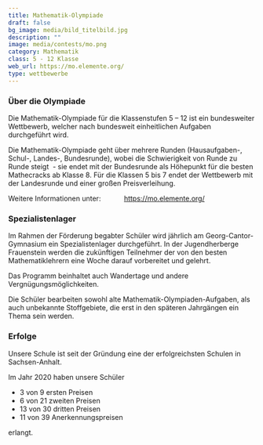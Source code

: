 ```yaml
---
title: Mathematik-Olympiade
draft: false
bg_image: media/bild_titelbild.jpg
description: ""
image: media/contests/mo.png
category: Mathematik
class: 5 - 12 Klasse
web_url: https://mo.elemente.org/
type: wettbewerbe
---
```

### Über die Olympiade

Die Mathematik-Olympiade für die Klassenstufen 5 – 12 ist ein bundesweiter Wettbewerb, welcher nach bundesweit einheitlichen Aufgaben durchgeführt wird.

Die Mathematik-Olympiade geht über mehrere Runden (Hausaufgaben-, Schul-, Landes-, Bundesrunde), wobei die Schwierigkeit von Runde zu Runde steigt  - sie endet mit der Bundesrunde als Höhepunkt für die besten Mathecracks ab Klasse 8. Für die Klassen 5 bis 7 endet der Wettbewerb mit der Landesrunde und einer großen Preisverleihung.

Weitere Informationen unter:            https://mo.elemente.org/

### Spezialistenlager

Im Rahmen der Förderung begabter Schüler wird jährlich am Georg-Cantor-Gymnasium ein Spezialistenlager durchgeführt.
In der Jugendherberge Frauenstein werden die zukünftigen Teilnehmer der von den besten Mathematiklehrern eine Woche darauf vorbereitet und gelehrt.

Das Programm beinhaltet auch Wandertage und andere Vergnügungsmöglichkeiten.

Die Schüler bearbeiten sowohl alte Mathematik-Olympiaden-Aufgaben, als auch unbekannte Stoffgebiete, die erst in den späteren Jahrgängen ein Thema sein werden.

### Erfolge

Unsere Schule ist seit der Gründung eine der erfolgreichsten Schulen in Sachsen-Anhalt.

Im Jahr 2020 haben unsere Schüler

* 3 von 9 ersten Preisen
* 6 von 21 zweiten Preisen
* 13 von 30 dritten Preisen
* 11 von 39 Anerkennungspreisen

erlangt.